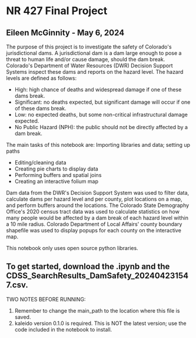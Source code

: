 # NR 427 Final Project
## Eileen McGinnity - May 6, 2024

The purpose of this project is to investigate the safety of Colorado's jurisdictional dams. A jurisdictional dam is a dam large enough to pose a threat to human life and/or cause damage, should the dam break. Colorado's Department of Water Resources (DWR) Decision Support Systems inspect these dams and reports on the hazard level. The hazard levels are defined as follows:

* High: high chance of deaths and widespread damage if one of these dams break.
* Significant: no deaths expected, but significant damage will occur if one of these dams break.
* Low: no expected deaths, but some non-critical infrastructural damage expected.
* No Public Hazard (NPH): the public should not be directly affected by a dam break.

The main tasks of this notebook are:
Importing libraries and data; setting up paths
* Editing/cleaning data
* Creating pie charts to display data
* Performing buffers and spatial joins
* Creating an interactive folium map

Dam data from the DWR's Decision Support System was used to filter data, calculate dams per hazard level and per county, plot locations on a map, and perform buffers around the locations. The Colorado State Demography Office's 2020 census tract data was used to calculate statistics on how many people would be affected by a dam break of each hazard level within a 10 mile radius. Colorado Department of Local Affairs' county boundary shapefile was used to display popups for each county on the interactive map.

This notebook only uses open source python libraries.

To get started, download the .ipynb and the CDSS_SearchResults_DamSafety_202404231547.csv.
---
TWO NOTES BEFORE RUNNING:
1. Remember to change the main_path to the location where this file is saved.
2. kaleido version 0.1.0 is required. This is NOT the latest version; use the code included in the notebook to install.
